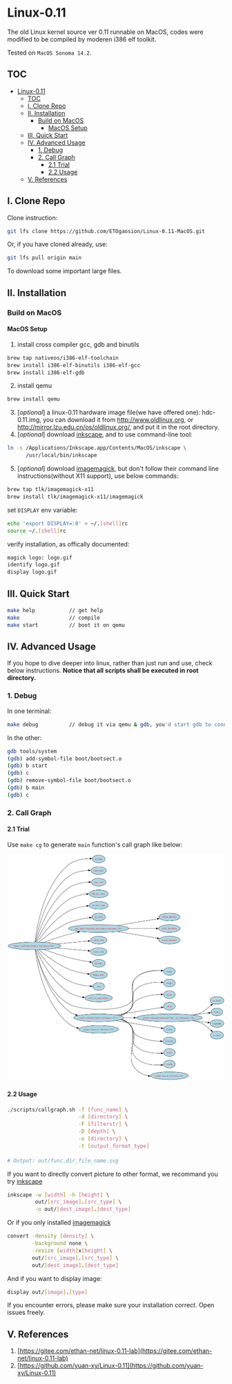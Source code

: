# Linux-0.11

The old Linux kernel source ver 0.11 runnable on MacOS, codes were modified to be compiled by moderen i386 elf toolkit.

Tested on `MacOS Sonoma 14.2`.

## TOC

* [Linux-0.11](#linux-011)
   * [TOC](#toc)
   * [I. Clone Repo](#i-clone-repo)
   * [II. Installation](#ii-installation)
      * [Build on MacOS](#build-on-macos)
         * [MacOS Setup](#macos-setup)
   * [III. Quick Start](#iii-quick-start)
   * [IV. Advanced Usage](#iv-advanced-usage)
      * [1. Debug](#1-debug)
      * [2. Call Graph](#2-call-graph)
         * [2.1 Trial](#21-trial)
         * [2.2 Usage](#22-usage)
   * [V. References](#v-references)

## I. Clone Repo

Clone instruction:

```sh
git lfs clone https://github.com/ETOgaosion/Linux-0.11-MacOS.git
```

Or, if you have cloned already, use:

```sh
git lfs pull origin main
```

To download some important large files.

## II. Installation

### Build on MacOS

#### MacOS Setup

1. install cross compiler gcc, gdb and binutils

```sh
brew tap nativeos/i386-elf-toolchain
brew install i386-elf-binutils i386-elf-gcc
brew install i386-elf-gdb
```

2. install qemu

```sh
brew install qemu
```

3. [*optional*] a linux-0.11 hardware image file(we have offered one): hdc-0.11.img, you can download it from http://www.oldlinux.org, or http://mirror.lzu.edu.cn/os/oldlinux.org/, and put it in the root directory.
4. [*optional*] download [inkscape](https://inkscape.org/release/), and to use command-line tool:

```sh
ln -s /Applications/Inkscape.app/Contents/MacOS/inkscape \
      /usr/local/bin/inkscape
```

5. [*optional*] download [imagemagick](https://imagemagick.org/script/download.php#macosx), but don't follow their command line instructions(without X11 support), use below commands:

```sh
brew tap tlk/imagemagick-x11
brew install tlk/imagemagick-x11/imagemagick
```

set `DISPLAY` env variable:

```sh
echo 'export DISPLAY=:0' > ~/.[shell]rc
source ~/.[shell]rc
```

verify installation, as offically documented:

```sh
magick logo: logo.gif
identify logo.gif
display logo.gif
```

## III. Quick Start

```sh
make help           // get help
make                // compile
make start          // boot it on qemu
```

## IV. Advanced Usage

If you hope to dive deeper into linux, rather than just run and use, check below instructions. **Notice that all scripts shall be executed in root directory.**

### 1. Debug

In one terminal:

```sh
make debug          // debug it via qemu & gdb, you'd start gdb to connect it.
```

In the other:

```sh
gdb tools/system
(gdb) add-symbol-file boot/bootsect.o
(gdb) b start
(gdb) c
(gdb) remove-symbol-file boot/bootsect.o
(gdb) b main
(gdb) c
```

### 2. Call Graph

#### 2.1 Trial

Use `make cg` to generate `main` function's call graph like below:

![call graph](assets/main.__init_main_c.png)

#### 2.2 Usage

```sh
./scripts/callgraph.sh -f [func_name] \
                       -d [directory] \
                       -F [filterstr] \
                       -D [depth] \
                       -o [directory] \
                       -t [output_format_type]

# Output: out/func.dir_file_name.svg
```

If you want to directly convert picture to other format, we recommand you try [inkscape](https://inkscape.org/release/)

```sh
inkscape -w [width] -h [height] \
         out/[src_image].[src_type] \
         -o out/[dest_image].[dest_type]
```

Or if you only installed [imagemagick](https://imagemagick.org/script/download.php)

```sh
convert -density [density] \
        -background none \
        -resize [width]x[height] \
        out/[src_image].[src_type] \
        out/[dest_image].[dest_type]
```

And if you want to display image:

```sh
display out/[image].[type]
```

If you encounter errors, please make sure your installation correct. Open issues freely.

## V. References

1. [https://gitee.com/ethan-net/linux-0.11-lab](https://gitee.com/ethan-net/linux-0.11-lab)
2. [https://github.com/yuan-xy/Linux-0.11](https://github.com/yuan-xy/Linux-0.11)